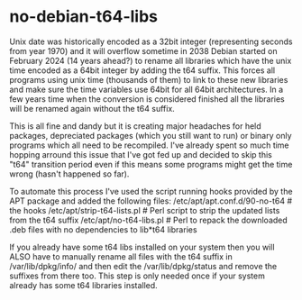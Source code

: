 # no-debian-t64-libs

Unix date was historically encoded as a 32bit integer (representing seconds from year 1970) and it will overflow sometime in 2038
Debian started on February 2024 (14 years ahead?) to rename all libraries which have the unix time encoded as a 64bit integer by 
adding the t64 suffix. This forces all programs using unix time (thousands of them) to link to these new libraries and make sure 
the time variables use 64bit for all 64bit architectures. In a few years time when the conversion is considered finished all the
libraries will be renamed again without the t64 suffix. 

This is all fine and dandy but it is creating major headaches for held packages, depreciated packages (which you still want to run) 
or binary only programs which all need to be recompiled. I've already spent so much time hopping arround this issue that I've
got fed up and decided to skip this "t64" transition period even if this means some programs might get the time wrong 
(hasn't happened so far).

To automate this process I've used the script running hooks provided by the APT package and added the following files:
/etc/apt/apt.conf.d/90-no-t64     # the hooks
/etc/apt/strip-t64-lists.pl       # Perl script to strip the updated lists from the t64 suffix
/etc/apt/no-t64-libs.pl           # Perl to repack the downloaded .deb files with no dependencies to lib*t64 libraries

If you already have some t64 libs installed on your system then you will ALSO have to manually rename all files with
the t64 suffix in /var/lib/dpkg/info/ and then edit the /var/lib/dpkg/status and remove the suffixes from there too.
This step is only needed once if your system already has some t64 libraries installed.
